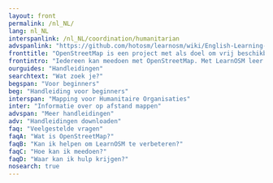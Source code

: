 ```yaml
---
layout: front
permalink: /nl_NL/
lang: nl_NL
interspanlink: /nl_NL/coordination/humanitarian
advspanlink: "https://github.com/hotosm/learnosm/wiki/English-Learning-Guides/"
fronttitle: "OpenStreetMap is een project met als doel om vrij beschikbare en vrij bewerkbare kaarten te maken. Dit doet OpenStreetMap met een groeiende groep vrijwilligers."
frontintro: "Iedereen kan meedoen met OpenStreetMap. Met LearnOSM leer je met behulp van eenvoudig te begrijpen handleidingen hoe je kunt meedoen, hoe je OpenStreetMap kunt toepassen en hoe je de gegevens uit OpenStreetMap kunt gebruiken. Zou je zelf graag een workshop willen organiseren? op LearnOSM vind je trainingsmateriaal voor workshops."
ourguides: "Handleidingen"
searchtext: "Wat zoek je?"
begspan: "Voor beginners"
beg: "Handleiding voor beginners"
interspan: "Mapping voor Humanitaire Organisaties"
inter: "Informatie over op afstand mappen"
advspan: "Meer handleidingen"
adv: "Handleidingen downloaden"
faq: "Veelgestelde vragen"
faqA: "Wat is OpenStreetMap?"
faqB: "Kan ik helpen om LearnOSM te verbeteren?"
faqC: "Hoe kan ik meedoen?"
faqD: "Waar kan ik hulp krijgen?"
nosearch: true
---
```


